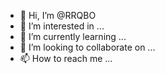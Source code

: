 - 👋 Hi, I’m @RRQBO
- 👀 I’m interested in ...
- 🌱 I’m currently learning ...
- 💞️ I’m looking to collaborate on ...
- 📫 How to reach me ...

<!---
RRQBO/RRQBO is a ✨ special ✨ repository because its `README.md` (this file) appears on your GitHub profile.
You can click the Preview link to take a look at your changes.
--->
